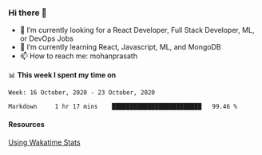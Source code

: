 ### Hi there 👋

- 🔭 I’m currently looking for a React Developer, Full Stack Developer, ML, or DevOps Jobs
- 🌱 I’m currently learning React, Javascript, ML, and MongoDB
- 📫 How to reach me: mohanprasath

📊 **This week I spent my time on**
<!--START_SECTION:waka-->
```text
Week: 16 October, 2020 - 23 October, 2020

Markdown     1 hr 17 mins    █████████████████████████   99.46 % 
```
<!--END_SECTION:waka-->

#### Resources
[Using Wakatime Stats](https://github.com/marketplace/actions/waka-readme)
